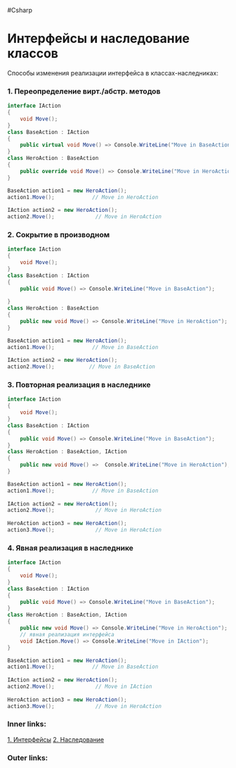 #Csharp  

# Интерфейсы и наследование классов

Способы изменения реализации интерфейса в классах-наследниках:

### 1. Переопределение вирт./абстр. методов

```csharp
interface IAction
{
    void Move();
}
class BaseAction : IAction
{
    public virtual void Move() => Console.WriteLine("Move in BaseAction");
}
class HeroAction : BaseAction
{
    public override void Move() => Console.WriteLine("Move in HeroAction");
}

BaseAction action1 = new HeroAction();
action1.Move();            // Move in HeroAction
 
IAction action2 = new HeroAction();
action2.Move();             // Move in HeroAction
```

### 2. Сокрытие в производном

```csharp
interface IAction
{
    void Move();
}
class BaseAction : IAction
{
    public void Move() => Console.WriteLine("Move in BaseAction");
 
}
class HeroAction : BaseAction
{
    public new void Move() => Console.WriteLine("Move in HeroAction");
}

BaseAction action1 = new HeroAction();
action1.Move();            // Move in BaseAction
 
IAction action2 = new HeroAction();
action2.Move();           // Move in BaseAction
```

### 3. Повторная реализация в наследнике

```csharp
interface IAction
{
    void Move();
}
class BaseAction : IAction
{
    public void Move() => Console.WriteLine("Move in BaseAction");
}
class HeroAction : BaseAction, IAction
{
    public new void Move() =>  Console.WriteLine("Move in HeroAction");
}

BaseAction action1 = new HeroAction();
action1.Move();            // Move in BaseAction
 
IAction action2 = new HeroAction();
action2.Move();             // Move in HeroAction
 
HeroAction action3 = new HeroAction();
action3.Move();             // Move in HeroAction
```

### 4. Явная реализация в наследнике

```csharp
interface IAction
{
    void Move();
}
class BaseAction : IAction
{
    public void Move() => Console.WriteLine("Move in BaseAction");
}
class HeroAction : BaseAction, IAction
{
    public new void Move() => Console.WriteLine("Move in HeroAction");
    // явная реализация интерфейса
    void IAction.Move() => Console.WriteLine("Move in IAction");
}

BaseAction action1 = new HeroAction();
action1.Move();            // Move in BaseAction
 
IAction action2 = new HeroAction();
action2.Move();             // Move in IAction
 
HeroAction action3 = new HeroAction();
action3.Move();             // Move in HeroAction
```

### Inner links:
[1. Интерфейсы](1.%20Languages/C-sharp/0.%20Введение/3.%20Интерфейсы/1.%20Интерфейсы.md)
[2. Наследование](1.%20Languages/C-sharp/0.%20Введение/2.%20Классы%20и%20структуры/2.%20Наследование.md)

### Outer links:


